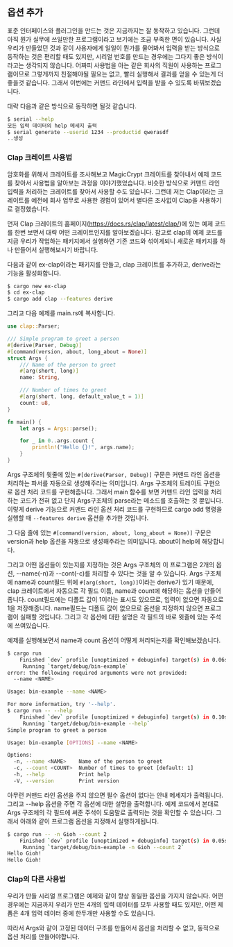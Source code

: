 ## 옵션 추가

표준 인터페이스와 플러그인을 만드는 것은 지금까지는 잘 동작하고 있습니다.
그런데 아직 뭔가 실무에 쓰일만한 프로그램이라고 보기에는 조금 부족한 면이 있습니다.
사실 우리가 만들었던 것과 같이 사용자에게 일일이 뭔가를 물어봐서 입력을 받는 방식으로 동작하는 것은 편리할 때도 있지만, 시리얼 번호를 만드는 경우에는 그다지 좋은 방식이라고는 생각되지 않습니다.
어짜피 사용법을 아는 같은 회사의 직원이 사용하는 프로그램이므로 그렇게까지 친절해야될 필요는 없고, 빨리 실행해서 결과를 얻을 수 있는게 더 좋을것 같습니다.
그래서 이번에는 커맨드 라인에서 입력을 받을 수 있도록 바꿔보겠습니다.

대략 다음과 같은 방식으로 동작하면 될것 같습니다.

```bash
$ serial --help
모든 입력 데이터의 help 메세지 출력
$ serial generate --userid 1234 --productid qwerasdf
..생성
```

### Clap 크레이트 사용법

암호화를 위해서 크레이트를 조사해보고 MagicCrypt 크레이트를 찾아내서 예제 코드를 찾아서 사용법을 알아보는 과정을 이야기했었습니다.
비슷한 방식으로 커맨드 라인 입력을 처리하는 크레이트를 찾아서 사용할 수도 있습니다.
그런데 저는 Clap이라는 크레이트를 예전에 회사 업무로 사용한 경험이 있어서 별다른 조사없이 Clap을 사용하기로 결정했습니다.

먼저 Clap 크레이트의 홈페이지(https://docs.rs/clap/latest/clap/)에 있는 예제 코드를 한번 보면서 대략 어떤 크레이트인지를 알아보겠습니다. 참고로 clap의 예제 코드를 지금 우리가 작업하는 패키지에서 실행하면 기존 코드와 섞이게되니 새로운 패키지를 하나 만들어서 실행해보시기 바랍니다.

다음과 같이 ex-clap이라는 패키지를 만들고, clap 크레이트를 추가하고, derive라는 기능을 활성화합니다.

```bash
$ cargo new ex-clap
$ cd ex-clap
$ cargo add clap --features derive
```

그리고 다음 예제를 main.rs에 복사합니다.
```rust
use clap::Parser;

/// Simple program to greet a person
#[derive(Parser, Debug)]
#[command(version, about, long_about = None)]
struct Args {
    /// Name of the person to greet
    #[arg(short, long)]
    name: String,

    /// Number of times to greet
    #[arg(short, long, default_value_t = 1)]
    count: u8,
}

fn main() {
    let args = Args::parse();

    for _ in 0..args.count {
        println!("Hello {}!", args.name);
    }
}
```

Args 구조체의 윗줄에 있는 `#[derive(Parser, Debug)]` 구문은 커맨드 라인 옵션을 처리하는 파서를 자동으로 생성해주라는 의미입니다. Args 구조체의 트레이트 구현으로 옵션 처리 코드를 구현해줍니다. 그래서 main 함수를 보면 커맨드 라인 입력을 처리하는 코드가 전혀 없고 단지 Args구조체의 parse라는 메소드를 호출하는 것 뿐입니다. 이렇게 derive 기능으로 커맨드 라인 옵션 처리 코드를 구현하므로 cargo add 명령을 실행할 때 `--features derive` 옵션을 추가한 것입니다.

그 다음 줄에 있는 `#[command(version, about, long_about = None)]` 구문은 version과 help 옵션을 자동으로 생성해주라는 의미입니다. about이 help에 해당합니다.

그리고 어떤 옵션들이 있는지를 지정하는 것은 Args 구조체의 이 프로그램은 2개의 옵션, --name(-n)과 --cont(-c)를 처리할 수 있다는 것을 알 수 있습니다. Args 구조체에 name과 count필드 위에 `#[arg(short, long)]`이라는 derive가 있기 때문에, clap 크레이트에서 자동으로 각 필드 이름, name과 count에 해당하는 옵션을 만들어줍니다. count필드에는 디폴트 값이 1이라는 표시도 있으므로, 입력이 없으면 자동으로 1을 저장해줍니다. name필드는 디폴트 값이 없으므로 옵션을 지정하지 않으면 프로그램이 실패할 것입니다. 그리고 각 옵션에 대한 설명은 각 필드의 바로 윗줄에 있는 주석에 쓰여있습니다.

예제를 실행해보면서 name과 count 옵션이 어떻게 처리되는지를 확인해보겠습니다.

```bash
$ cargo run
    Finished `dev` profile [unoptimized + debuginfo] target(s) in 0.06s
     Running `target/debug/bin-example`
error: the following required arguments were not provided:
  --name <NAME>

Usage: bin-example --name <NAME>

For more information, try '--help'.
$ cargo run -- --help
    Finished `dev` profile [unoptimized + debuginfo] target(s) in 0.10s
     Running `target/debug/bin-example --help`
Simple program to greet a person

Usage: bin-example [OPTIONS] --name <NAME>

Options:
  -n, --name <NAME>    Name of the person to greet
  -c, --count <COUNT>  Number of times to greet [default: 1]
  -h, --help           Print help
  -V, --version        Print version
```

아무런 커맨드 라인 옵션을 주지 않으면 필수 옵션이 없다는 안내 메세지가 출력됩니다.
그리고 --help 옵션을 주면 각 옵션에 대한 설명을 출력합니다.
예제 코드에서 본대로 Args 구조체의 각 필드에 써준 주석이 도움말로 출력되는 것을 확인할 수 있습니다. 그래서 아래와 같이 프로그램 옵션을 지정해서 실행하게됩니다.

```bash
$ cargo run -- -n Gioh --count 2
    Finished `dev` profile [unoptimized + debuginfo] target(s) in 0.05s
     Running `target/debug/bin-example -n Gioh --count 2`
Hello Gioh!
Hello Gioh!
```

### Clap의 다른 사용법

우리가 만들 시리얼 프로그램은 예제와 같이 항상 동일한 옵션을 가지지 않습니다.
어떤 경우에는 지금까지 우리가 만든 4개의 입력 데이터를 모두 사용할 때도 있지만, 어떤 제품은 4개 입력 데이터 중에 한두개만 사용할 수도 있습니다.

따라서 Args와 같이 고정된 데이터 구조를 만들어서 옵션을 처리할 수 없고, 동적으로 옵션 처리를 만들어야합니다.